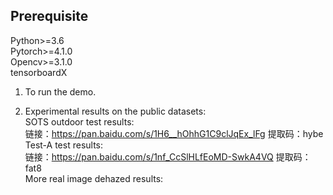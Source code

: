 Prerequisite  
----
Python>=3.6  
Pytorch>=4.1.0  
Opencv>=3.1.0  
tensorboardX  

1. To run the demo.  


2. Experimental results on the public datasets:  
SOTS outdoor test results:  
链接：https://pan.baidu.com/s/1H6__hOhhG1C9clJqEx_lFg   提取码：hybe  
Test-A test results:  
链接：https://pan.baidu.com/s/1nf_CcSlHLfEoMD-SwkA4VQ   提取码：fat8  
More real image dehazed results:   




